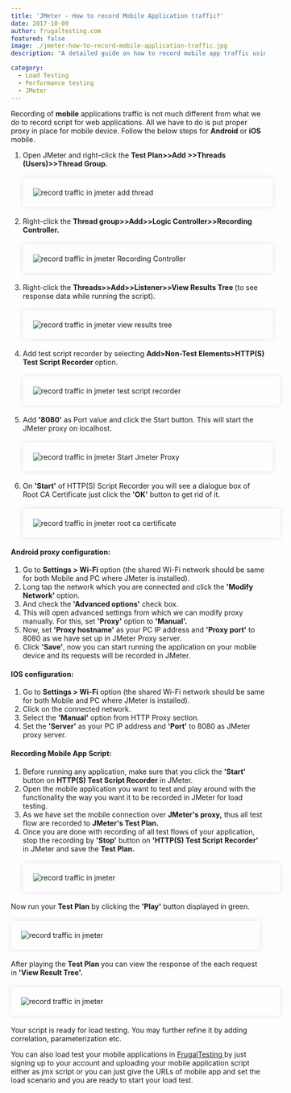 ```yaml
---
title: 'JMeter - How to record Mobile Application traffic?'
date: 2017-10-09
author: frugaltesting.com
featured: false
image: ./jmeter-how-to-record-mobile-application-traffic.jpg
description: "A detailed guide on how to record mobile app traffic using JMeter."

category:
  - Load Testing
  - Performance testing
  - JMeter
---
```





<div class="entry-content">
<p >
Recording of <b>mobile</b> applications traffic is not much different from what we do to record script for web applications. All we have to do is put proper proxy in place for mobile device. Follow the below steps for <b>Android</b> or <b>iOS</b> mobile.
</p>
<ol >
<li>Open JMeter and right-click the <b>Test Plan&gt;&gt;Add &gt;&gt;Threads (Users)&gt;&gt;Thread Group. </b>
<div style="width:95%; margin-top:20px; margin-bottom:20px;padding:20px; box-shadow:0 0 10px rgba(0,0,0,0.1)">
<img class="main-img img-responsive" style="" src="./add-thread.png" alt="record traffic in jmeter add thread">
</div>
</li>
<li>Right-click the <b>Thread group&gt;&gt;Add&gt;&gt;Logic Controller&gt;&gt;Recording Controller.</b>
<div style="width:95%; margin-top:20px; margin-bottom:20px;padding:20px; box-shadow:0 0 10px rgba(0,0,0,0.1)">
<img class="main-img img-responsive" style="" src="./Recording-Controller.png" alt=" record traffic in jmeter Recording Controller">
</div>
</li>
<li>Right-click the <b>Threads&gt;&gt;Add&gt;&gt;Listener&gt;&gt;View Results Tree </b> (to see response data while running the script).
<div style="width:95%; margin-top:20px; margin-bottom:20px;padding:20px; box-shadow:0 0 10px rgba(0,0,0,0.1)">
<img class="main-img img-responsive" style="" src="./view-results-tree.png" alt="record traffic in jmeter view results tree">
</div>
</li>
<li> Add test script recorder by selecting <b>Add&gt;Non-Test Elements&gt;HTTP(S) Test Script Recorder </b> option.
<div style="width:98%; margin-top:20px; margin-bottom:20px;padding:20px; box-shadow:0 0 10px rgba(0,0,0,0.1)">
<img class="main-img img-responsive" style="" src="./test-script-recorder.png" alt="record traffic in jmeter test script recorder">
</div>
</li>
<li> Add <b>'8080'</b> as Port value and click the Start button. This will start the JMeter proxy on localhost.
<div style="width:95%; margin-top:20px; margin-bottom:20px;padding:20px; box-shadow:0 0 10px rgba(0,0,0,0.1)">
<img class="main-img img-responsive" style="" src="./Start-Jmeter-Proxy.png" alt="record traffic in jmeter Start Jmeter Proxy">
</div>
</li>
<li>On <b>'Start'</b> of HTTP(S) Script Recorder you will see a dialogue box of Root CA Certificate just click the <b>'OK'</b> button to get rid of it.
<div style="width:98%; margin-top:20px; margin-bottom:20px;padding:20px; box-shadow:0 0 10px rgba(0,0,0,0.1)">
<img class="main-img img-responsive" style="" src="./root-ca-certificate.png" alt="record traffic in jmeter root ca certificate">
</div>
</li>
</ol>
<h4 class="blog-subtitle">Android proxy configuration:</h4>
<ol >
<li>Go to <b> Settings &gt; Wi-Fi </b> option (the shared Wi-Fi network should be same for both Mobile and PC where JMeter is installed).</li>
<li>Long tap the network which you are connected and click the <b>'Modify Network' </b> option.</li>
<li>And check the <b>'Advanced options'</b> check box.</li>
<li>This will open advanced settings from which we can modify proxy manually. For this, set <b>'Proxy'</b> option to <b>'Manual'.</b></li>
<li>Now, set <b>'Proxy hostname'</b> as your PC IP address and <b>'Proxy port'</b> to 8080 as we have set up in JMeter Proxy server.</li>
<li>Click <b>'Save'</b>, now you can start running the application on your mobile device and its requests will be recorded in JMeter.</li>
</ol>
<h4 class="blog-subtitle">IOS configuration:</h4>
<ol >
<li>Go to <b> Settings &gt; Wi-Fi</b> option (the shared Wi-Fi network should be same for both Mobile and PC where JMeter is installed).</li>
<li>Click on the connected network.</li>
<li>Select the <b>'Manual'</b> option from HTTP Proxy section.</li>
<li>Set the <b>'Server'</b> as your PC IP address and <b>'Port'</b> to 8080 as JMeter proxy server.</li>
</ol>
<h4 class="blog-subtitle">Recording Mobile App Script:</h4>
<ol >
<li>Before running any application, make sure that you click the <b> 'Start' </b>button on <b>HTTP(S) Test Script Recorder</b> in JMeter.</li>
<li>Open the mobile application you want to test and play around with the functionality the way you want it to be recorded in JMeter for load testing.</li>
<li>As we have set the mobile connection over <b>JMeter's proxy,</b> thus all test flow are recorded to <b>JMeter's Test Plan.</b></li>
<li>Once you are done with recording of all test flows of your application, stop the recording by <b>'Stop'</b> button on <b>'HTTP(S) Test Script Recorder'</b> in JMeter and save the <b> Test Plan.</b>
<div style="width:98%; margin-top:20px; margin-bottom:20px;padding:20px; box-shadow:0 0 10px rgba(0,0,0,0.1)">
<img class="main-img img-responsive" style="" src="./http(s)-test-script-recorder.png" alt="record traffic in jmeter">
</div>
</li>
</ol>
<p >Now run your <b>Test Plan</b> by clicking the <b>'Play'</b> button displayed in green.</p>
<div style="width:90%; margin-top:20px; margin-bottom:20px;padding:20px; box-shadow:0 0 10px rgba(0,0,0,0.1)">
<img class="main-img img-responsive" style="" src="./play-button.png" alt="record traffic in jmeter">
</div>
<p >After playing the <b> Test Plan </b> you can view the response of the each request in <b>'View Result Tree'.</b></p>
<div style="width:98%; margin-top:20px; margin-bottom:20px;padding:20px; box-shadow:0 0 10px rgba(0,0,0,0.1);overflow-x: scroll;white-space: nowrap;">
<img class="main-img" style="" src="./testplan.png" alt="record traffic in jmeter">
</div>
<p >Your script is ready for load testing. You may further refine it by adding correlation, parameterization etc.</p>
<p >You can also load test your mobile applications in <a href="https://www.frugaltesting.com"> FrugalTesting </a>by just signing up to your
account and uploading your mobile application script either as jmx script or you can just give
the URLs of mobile app and set the load scenario and you are ready to start your load test.
</p>
</div>
